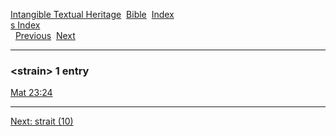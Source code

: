 [Intangible Textual Heritage](../../index)  [Bible](../index) 
[Index](index)   
[s Index](_s_)  
  [Previous](c10977)  [Next](c10979) 

------------------------------------------------------------------------

### &lt;strain&gt; 1 entry

[Mat 23:24](../kjv/mat023.htm#024)  

------------------------------------------------------------------------

[Next: strait (10)](c10979)
